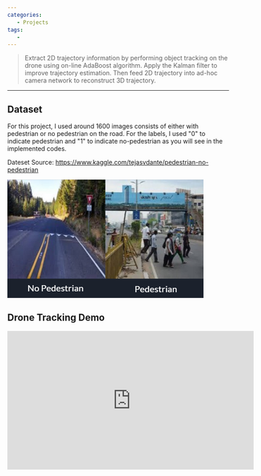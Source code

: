 ```yaml
---
categories: 
   - Projects
tags:
   - 
---
```

> Extract 2D trajectory information by performing object tracking on the drone using on-line AdaBoost algorithm. Apply the Kalman filter to improve trajectory estimation. Then feed 2D trajectory into ad-hoc camera network to reconstruct 3D trajectory.

- - - 


## Dataset
For this project, I used around 1600 images consists of either with pedestrian or no pedestrian on the road. For the labels, I used "0" to indicate pedestrian and "1" to indicate no-pedestrian as you will see in the implemented codes.

Dateset Source: https://www.kaggle.com/tejasvdante/pedestrian-no-pedestrian

![pedestrian](https://raw.githubusercontent.com/yonghoson/yonghoson.github.io/master/images/pedestrian.PNG)




## Drone Tracking Demo

<iframe width="560"
        height="315"
        src="https://www.youtube.com/embed/JjipDVfWmAE"
        frameborder="0"
        allow="autoplay; encrypted-media"
        allowfullscreen></iframe>



